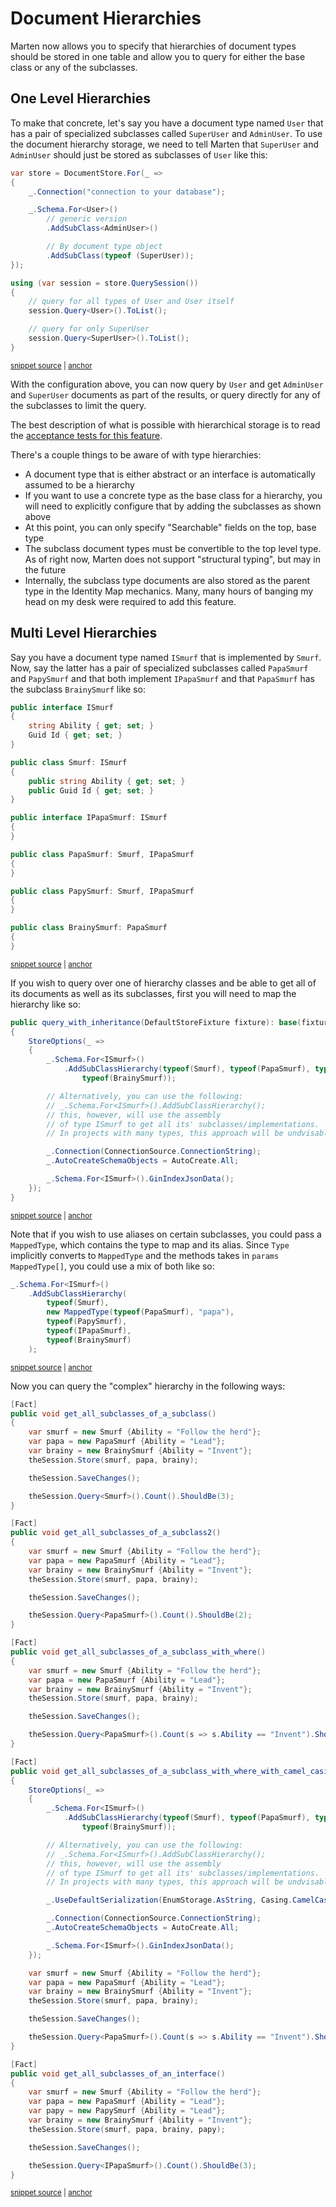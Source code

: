 # Document Hierarchies

Marten now allows you to specify that hierarchies of document types should be stored in one table and allow you
to query for either the base class or any of the subclasses.

## One Level Hierarchies

To make that concrete, let's say you have a document type named `User` that has a pair of specialized subclasses
called `SuperUser` and `AdminUser`. To use the document hierarchy storage, we need to tell Marten that
`SuperUser` and `AdminUser` should just be stored as subclasses of `User` like this:

<!-- snippet: sample_configure-hierarchy-of-types -->
<a id='snippet-sample_configure-hierarchy-of-types'></a>
```cs
var store = DocumentStore.For(_ =>
{
    _.Connection("connection to your database");

    _.Schema.For<User>()
        // generic version
        .AddSubClass<AdminUser>()

        // By document type object
        .AddSubClass(typeof (SuperUser));
});

using (var session = store.QuerySession())
{
    // query for all types of User and User itself
    session.Query<User>().ToList();

    // query for only SuperUser
    session.Query<SuperUser>().ToList();
}
```
<sup><a href='https://github.com/JasperFx/marten/blob/master/src/Marten.Testing/Services/BatchedQuerying/batched_querying_acceptance_Tests.cs#L189-L210' title='Snippet source file'>snippet source</a> | <a href='#snippet-sample_configure-hierarchy-of-types' title='Start of snippet'>anchor</a></sup>
<!-- endSnippet -->

With the configuration above, you can now query by `User` and get `AdminUser` and `SuperUser` documents as part of the results,
or query directly for any of the subclasses to limit the query.

The best description of what is possible with hierarchical storage is to read the [acceptance tests for this feature](https://github.com/JasperFx/marten/blob/master/src/Marten.Testing/Services/BatchedQuerying/batched_querying_acceptance_Tests.cs).

There's a couple things to be aware of with type hierarchies:

* A document type that is either abstract or an interface is automatically assumed to be a hierarchy
* If you want to use a concrete type as the base class for a hierarchy, you will need to explicitly configure
  that by adding the subclasses as shown above
* At this point, you can only specify "Searchable" fields on the top, base type
* The subclass document types must be convertible to the top level type. As of right now, Marten does not support "structural typing",
  but may in the future
* Internally, the subclass type documents are also stored as the parent type in the Identity Map mechanics. Many, many hours of
  banging my head on my desk were required to add this feature.

## Multi Level Hierarchies

Say you have a document type named `ISmurf` that is implemented by `Smurf`. Now, say the latter has a pair of specialized
subclasses called `PapaSmurf` and `PapySmurf` and that both implement `IPapaSmurf` and that `PapaSmurf` has the subclass
`BrainySmurf` like so:

<!-- snippet: sample_smurfs-hierarchy -->
<a id='snippet-sample_smurfs-hierarchy'></a>
```cs
public interface ISmurf
{
    string Ability { get; set; }
    Guid Id { get; set; }
}

public class Smurf: ISmurf
{
    public string Ability { get; set; }
    public Guid Id { get; set; }
}

public interface IPapaSmurf: ISmurf
{
}

public class PapaSmurf: Smurf, IPapaSmurf
{
}

public class PapySmurf: Smurf, IPapaSmurf
{
}

public class BrainySmurf: PapaSmurf
{
}
```
<sup><a href='https://github.com/JasperFx/marten/blob/master/src/Marten.Testing/Linq/query_with_inheritance.cs#L12-L42' title='Snippet source file'>snippet source</a> | <a href='#snippet-sample_smurfs-hierarchy' title='Start of snippet'>anchor</a></sup>
<!-- endSnippet -->

If you wish to query over one of hierarchy classes and be able to get all of its documents as well as its subclasses,
first you will need to map the hierarchy like so:

<!-- snippet: sample_add-subclass-hierarchy -->
<a id='snippet-sample_add-subclass-hierarchy'></a>
```cs
public query_with_inheritance(DefaultStoreFixture fixture): base(fixture)
{
    StoreOptions(_ =>
    {
        _.Schema.For<ISmurf>()
            .AddSubClassHierarchy(typeof(Smurf), typeof(PapaSmurf), typeof(PapySmurf), typeof(IPapaSmurf),
                typeof(BrainySmurf));

        // Alternatively, you can use the following:
        // _.Schema.For<ISmurf>().AddSubClassHierarchy();
        // this, however, will use the assembly
        // of type ISmurf to get all its' subclasses/implementations.
        // In projects with many types, this approach will be undvisable.

        _.Connection(ConnectionSource.ConnectionString);
        _.AutoCreateSchemaObjects = AutoCreate.All;

        _.Schema.For<ISmurf>().GinIndexJsonData();
    });
}
```
<sup><a href='https://github.com/JasperFx/marten/blob/master/src/Marten.Testing/Linq/query_with_inheritance.cs#L86-L110' title='Snippet source file'>snippet source</a> | <a href='#snippet-sample_add-subclass-hierarchy' title='Start of snippet'>anchor</a></sup>
<!-- endSnippet -->

Note that if you wish to use aliases on certain subclasses, you could pass a `MappedType`, which contains the type to map
and its alias. Since `Type` implicitly converts to `MappedType` and the methods takes in `params MappedType[]`, you could
use a mix of both like so:

<!-- snippet: sample_add-subclass-hierarchy-with-aliases -->
<a id='snippet-sample_add-subclass-hierarchy-with-aliases'></a>
```cs
_.Schema.For<ISmurf>()
    .AddSubClassHierarchy(
        typeof(Smurf),
        new MappedType(typeof(PapaSmurf), "papa"),
        typeof(PapySmurf),
        typeof(IPapaSmurf),
        typeof(BrainySmurf)
    );
```
<sup><a href='https://github.com/JasperFx/marten/blob/master/src/Marten.Testing/Linq/query_with_inheritance.cs#L50-L61' title='Snippet source file'>snippet source</a> | <a href='#snippet-sample_add-subclass-hierarchy-with-aliases' title='Start of snippet'>anchor</a></sup>
<!-- endSnippet -->

Now you can query the "complex" hierarchy in the following ways:

<!-- snippet: sample_query-subclass-hierarchy -->
<a id='snippet-sample_query-subclass-hierarchy'></a>
```cs
[Fact]
public void get_all_subclasses_of_a_subclass()
{
    var smurf = new Smurf {Ability = "Follow the herd"};
    var papa = new PapaSmurf {Ability = "Lead"};
    var brainy = new BrainySmurf {Ability = "Invent"};
    theSession.Store(smurf, papa, brainy);

    theSession.SaveChanges();

    theSession.Query<Smurf>().Count().ShouldBe(3);
}

[Fact]
public void get_all_subclasses_of_a_subclass2()
{
    var smurf = new Smurf {Ability = "Follow the herd"};
    var papa = new PapaSmurf {Ability = "Lead"};
    var brainy = new BrainySmurf {Ability = "Invent"};
    theSession.Store(smurf, papa, brainy);

    theSession.SaveChanges();

    theSession.Query<PapaSmurf>().Count().ShouldBe(2);
}

[Fact]
public void get_all_subclasses_of_a_subclass_with_where()
{
    var smurf = new Smurf {Ability = "Follow the herd"};
    var papa = new PapaSmurf {Ability = "Lead"};
    var brainy = new BrainySmurf {Ability = "Invent"};
    theSession.Store(smurf, papa, brainy);

    theSession.SaveChanges();

    theSession.Query<PapaSmurf>().Count(s => s.Ability == "Invent").ShouldBe(1);
}

[Fact]
public void get_all_subclasses_of_a_subclass_with_where_with_camel_casing()
{
    StoreOptions(_ =>
    {
        _.Schema.For<ISmurf>()
            .AddSubClassHierarchy(typeof(Smurf), typeof(PapaSmurf), typeof(PapySmurf), typeof(IPapaSmurf),
                typeof(BrainySmurf));

        // Alternatively, you can use the following:
        // _.Schema.For<ISmurf>().AddSubClassHierarchy();
        // this, however, will use the assembly
        // of type ISmurf to get all its' subclasses/implementations.
        // In projects with many types, this approach will be undvisable.

        _.UseDefaultSerialization(EnumStorage.AsString, Casing.CamelCase);

        _.Connection(ConnectionSource.ConnectionString);
        _.AutoCreateSchemaObjects = AutoCreate.All;

        _.Schema.For<ISmurf>().GinIndexJsonData();
    });

    var smurf = new Smurf {Ability = "Follow the herd"};
    var papa = new PapaSmurf {Ability = "Lead"};
    var brainy = new BrainySmurf {Ability = "Invent"};
    theSession.Store(smurf, papa, brainy);

    theSession.SaveChanges();

    theSession.Query<PapaSmurf>().Count(s => s.Ability == "Invent").ShouldBe(1);
}

[Fact]
public void get_all_subclasses_of_an_interface()
{
    var smurf = new Smurf {Ability = "Follow the herd"};
    var papa = new PapaSmurf {Ability = "Lead"};
    var papy = new PapySmurf {Ability = "Lead"};
    var brainy = new BrainySmurf {Ability = "Invent"};
    theSession.Store(smurf, papa, brainy, papy);

    theSession.SaveChanges();

    theSession.Query<IPapaSmurf>().Count().ShouldBe(3);
}
```
<sup><a href='https://github.com/JasperFx/marten/blob/master/src/Marten.Testing/Linq/query_with_inheritance.cs#L144-L234' title='Snippet source file'>snippet source</a> | <a href='#snippet-sample_query-subclass-hierarchy' title='Start of snippet'>anchor</a></sup>
<!-- endSnippet -->
